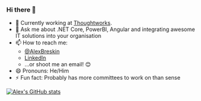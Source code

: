 ### Hi there 👋

- 💼 Currently working at [Thoughtworks](https://www.thoughtworks.com/).
- 💬 Ask me about .NET Core, PowerBI, Angular and integrating awesome IT solutions into your organisation
- 📫 How to reach me: 
  - [@AlexBreskin](https://twitter.com/AlexBreskin)
  - [LinkedIn](https://www.linkedin.com/in/alex-breskin-4a822880/) 
  - ...or shoot me an email! 😊
- 😄 Pronouns: He/Him
- ⚡ Fun fact: Probably has more committees to work on than sense 

[![Alex's GitHub stats](https://github-readme-stats.vercel.app/api?username=alexbreskintw&show_icons=true&theme=cobalt)](https://github.com/alexbreskintw/)
